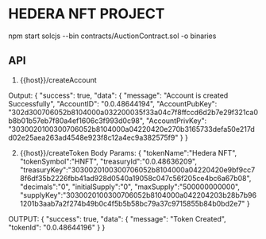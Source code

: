 # HEDERA NFT PROJECT
npm start
solcjs --bin contracts/AuctionContract.sol -o binaries

## API
1. {{host}}/createAccount

Output:
{
    "success": true,
    "data": {
        "message": "Account is created Successfully",
        "AccountID": "0.0.48644194",
        "AccountPubKey": "302d300706052b8104000a032200035f33a04c7f8ffccd6d2b7e29f321ca0b8b01b57eb7f80a4ef1606c3f993d0c98",
        "AccountPrivKey": "3030020100300706052b8104000a04220420e270b3165733defa50e217dd02e25aea263ad4548e923f8c12a4ec9a382575f9"
    }
}

2. {{host}}/createToken
Body Params:
{
    "tokenName":"Hedera NFT",
    "tokenSymbol":"HNFT",
    "treasuryId":"0.0.48636209",
    "treasuryKey":"3030020100300706052b8104000a04220420e9bf9cc78f6df35b2226fbb41ad928d0540a19058c047c56f205ce4bc6a67b08",
    "decimals":"0",
    "initialSupply":"0",
    "maxSupply":"500000000000",
    "supplyKey":"3030020100300706052b8104000a042204203b28b7b961201b3aab7a2f274b49b0c4f5b5b58bc79a37c9715855b84b0bd2e7"
}

OUTPUT:
{
    "success": true,
    "data": {
        "message": "Token Created",
        "tokenId": "0.0.48644196"
    }
}